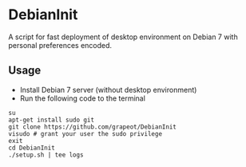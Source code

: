 DebianInit
==========

A script for fast deployment of desktop environment on Debian 7 with personal preferences encoded.

## Usage

* Install Debian 7 server (without desktop environment)
* Run the following code to the terminal

```
su
apt-get install sudo git
git clone https://github.com/grapeot/DebianInit
visudo # grant your user the sudo privilege
exit
cd DebianInit
./setup.sh | tee logs
```
